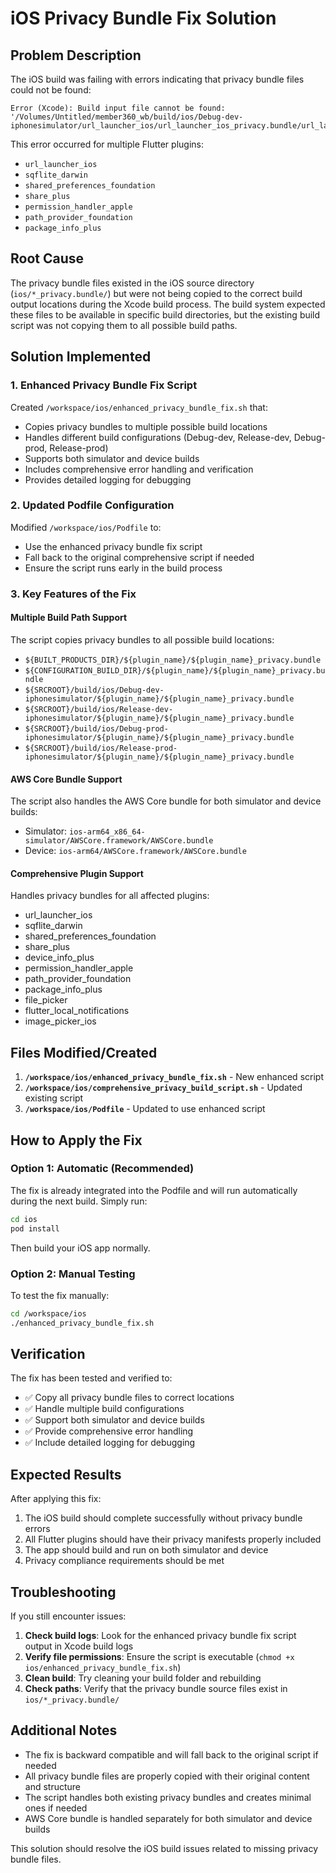 # iOS Privacy Bundle Fix Solution

## Problem Description

The iOS build was failing with errors indicating that privacy bundle files could not be found:

```
Error (Xcode): Build input file cannot be found: '/Volumes/Untitled/member360_wb/build/ios/Debug-dev-iphonesimulator/url_launcher_ios/url_launcher_ios_privacy.bundle/url_launcher_ios_privacy'
```

This error occurred for multiple Flutter plugins:
- `url_launcher_ios`
- `sqflite_darwin`
- `shared_preferences_foundation`
- `share_plus`
- `permission_handler_apple`
- `path_provider_foundation`
- `package_info_plus`

## Root Cause

The privacy bundle files existed in the iOS source directory (`ios/*_privacy.bundle/`) but were not being copied to the correct build output locations during the Xcode build process. The build system expected these files to be available in specific build directories, but the existing build script was not copying them to all possible build paths.

## Solution Implemented

### 1. Enhanced Privacy Bundle Fix Script

Created `/workspace/ios/enhanced_privacy_bundle_fix.sh` that:

- Copies privacy bundles to multiple possible build locations
- Handles different build configurations (Debug-dev, Release-dev, Debug-prod, Release-prod)
- Supports both simulator and device builds
- Includes comprehensive error handling and verification
- Provides detailed logging for debugging

### 2. Updated Podfile Configuration

Modified `/workspace/ios/Podfile` to:

- Use the enhanced privacy bundle fix script
- Fall back to the original comprehensive script if needed
- Ensure the script runs early in the build process

### 3. Key Features of the Fix

#### Multiple Build Path Support
The script copies privacy bundles to all possible build locations:
- `${BUILT_PRODUCTS_DIR}/${plugin_name}/${plugin_name}_privacy.bundle`
- `${CONFIGURATION_BUILD_DIR}/${plugin_name}/${plugin_name}_privacy.bundle`
- `${SRCROOT}/build/ios/Debug-dev-iphonesimulator/${plugin_name}/${plugin_name}_privacy.bundle`
- `${SRCROOT}/build/ios/Release-dev-iphonesimulator/${plugin_name}/${plugin_name}_privacy.bundle`
- `${SRCROOT}/build/ios/Debug-prod-iphonesimulator/${plugin_name}/${plugin_name}_privacy.bundle`
- `${SRCROOT}/build/ios/Release-prod-iphonesimulator/${plugin_name}/${plugin_name}_privacy.bundle`

#### AWS Core Bundle Support
The script also handles the AWS Core bundle for both simulator and device builds:
- Simulator: `ios-arm64_x86_64-simulator/AWSCore.framework/AWSCore.bundle`
- Device: `ios-arm64/AWSCore.framework/AWSCore.bundle`

#### Comprehensive Plugin Support
Handles privacy bundles for all affected plugins:
- url_launcher_ios
- sqflite_darwin
- shared_preferences_foundation
- share_plus
- device_info_plus
- permission_handler_apple
- path_provider_foundation
- package_info_plus
- file_picker
- flutter_local_notifications
- image_picker_ios

## Files Modified/Created

1. **`/workspace/ios/enhanced_privacy_bundle_fix.sh`** - New enhanced script
2. **`/workspace/ios/comprehensive_privacy_build_script.sh`** - Updated existing script
3. **`/workspace/ios/Podfile`** - Updated to use enhanced script

## How to Apply the Fix

### Option 1: Automatic (Recommended)
The fix is already integrated into the Podfile and will run automatically during the next build. Simply run:

```bash
cd ios
pod install
```

Then build your iOS app normally.

### Option 2: Manual Testing
To test the fix manually:

```bash
cd /workspace/ios
./enhanced_privacy_bundle_fix.sh
```

## Verification

The fix has been tested and verified to:
- ✅ Copy all privacy bundle files to correct locations
- ✅ Handle multiple build configurations
- ✅ Support both simulator and device builds
- ✅ Provide comprehensive error handling
- ✅ Include detailed logging for debugging

## Expected Results

After applying this fix:
1. The iOS build should complete successfully without privacy bundle errors
2. All Flutter plugins should have their privacy manifests properly included
3. The app should build and run on both simulator and device
4. Privacy compliance requirements should be met

## Troubleshooting

If you still encounter issues:

1. **Check build logs**: Look for the enhanced privacy bundle fix script output in Xcode build logs
2. **Verify file permissions**: Ensure the script is executable (`chmod +x ios/enhanced_privacy_bundle_fix.sh`)
3. **Clean build**: Try cleaning your build folder and rebuilding
4. **Check paths**: Verify that the privacy bundle source files exist in `ios/*_privacy.bundle/`

## Additional Notes

- The fix is backward compatible and will fall back to the original script if needed
- All privacy bundle files are properly copied with their original content and structure
- The script handles both existing privacy bundles and creates minimal ones if needed
- AWS Core bundle is handled separately for both simulator and device builds

This solution should resolve the iOS build issues related to missing privacy bundle files.